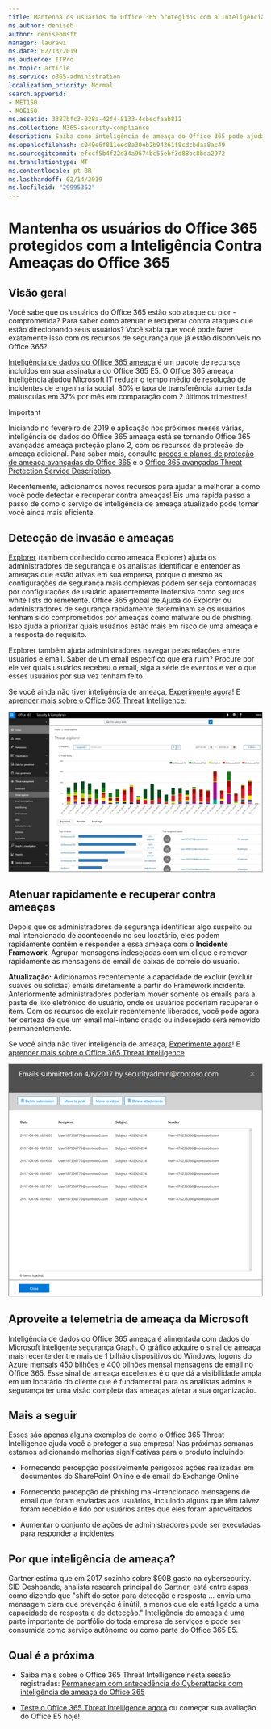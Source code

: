 ```yaml
---
title: Mantenha os usuários do Office 365 protegidos com a Inteligência Contra Ameaças do Office 365
ms.author: deniseb
author: denisebmsft
manager: laurawi
ms.date: 02/13/2019
ms.audience: ITPro
ms.topic: article
ms.service: o365-administration
localization_priority: Normal
search.appverid:
- MET150
- MOE150
ms.assetid: 3387bfc3-028a-42f4-8133-4cbecfaab812
ms.collection: M365-security-compliance
description: Saiba como inteligência de ameaça do Office 365 pode ajudar sua organização a detecção de invasão e ameaças e rapidamente atenuar e recuperar contra ameaças.
ms.openlocfilehash: c049e6f811eec8a30eb2b94361f8cdcbdaa8ac49
ms.sourcegitcommit: efccf5b4f22d34a9674bc55ebf3d88bc8bda2972
ms.translationtype: MT
ms.contentlocale: pt-BR
ms.lasthandoff: 02/14/2019
ms.locfileid: "29995362"
---
```

# <a name="keep-your-office-365-users-safe-with-office-365-threat-intelligence"></a>Mantenha os usuários do Office 365 protegidos com a Inteligência Contra Ameaças do Office 365

## <a name="overview"></a>Visão geral

Você sabe que os usuários do Office 365 estão sob ataque ou pior - comprometida? Para saber como atenuar e recuperar contra ataques que estão direcionando seus usuários? Você sabia que você pode fazer exatamente isso com os recursos de segurança que já estão disponíveis no Office 365? 
  
[Inteligência de dados do Office 365 ameaça](office-365-ti.md) é um pacote de recursos incluídos em sua assinatura do Office 365 E5. O Office 365 ameaça inteligência ajudou Microsoft IT reduzir o tempo médio de resolução de incidentes de engenharia social, 80% e taxa de transferência aumentada maiusculas em 37% por mês em comparação com 2 últimos trimestres! 

> [!IMPORTANT]
> Iniciando no fevereiro de 2019 e aplicação nos próximos meses várias, inteligência de dados do Office 365 ameaça está se tornando Office 365 avançadas ameaça proteção plano 2, com os recursos de proteção de ameaça adicional. Para saber mais, consulte [preços e planos de proteção de ameaça avançadas do Office 365](https://products.office.com/exchange/advance-threat-protection) e o [Office 365 avançadas Threat Protection Service Description](https://docs.microsoft.com/office365/servicedescriptions/office-365-advanced-threat-protection-service-description).
  
Recentemente, adicionamos novos recursos para ajudar a melhorar a como você pode detectar e recuperar contra ameaças! Eis uma rápida passo a passo de como o serviço de inteligência de ameaça atualizado pode tornar você ainda mais eficiente.
  
## <a name="detect-intrusions-and-threats"></a>Detecção de invasão e ameaças

[Explorer](use-explorer-in-security-and-compliance.md) (também conhecido como ameaça Explorer) ajuda os administradores de segurança e os analistas identificar e entender as ameaças que estão ativas em sua empresa, porque o mesmo as configurações de segurança mais complexas podem ser seja contornadas por configurações de usuário aparentemente inofensiva como seguros white lists do remetente. Office 365 global de Ajuda do Explorer ou administradores de segurança rapidamente determinam se os usuários tenham sido comprometidos por ameaças como malware ou de phishing. Isso ajuda a priorizar quais usuários estão mais em risco de uma ameaça e a resposta do requisito. 
  
Explorer também ajuda administradores navegar pelas relações entre usuários e email. Saber de um email específico que era ruim? Procure por ele ver quais usuários recebeu o email, siga a série de eventos e ver o que esses usuários por sua vez tenham feito.

Se você ainda não tiver inteligência de ameaça, [Experimente agora](https://aka.ms/tryo365threatintel3)! E [aprender mais sobre o Office 365 Threat Intelligence](https://aka.ms/readmoreabouto365threatintel).
  
![Captura de tela do Gerenciador de ameaça no Office 365, codificados por cor pela família de malware](media/591338dd-252a-437d-b5f2-87aa42e74b0c.png)
  
## <a name="quickly-mitigate-and-recover-from-threats"></a>Atenuar rapidamente e recuperar contra ameaças

Depois que os administradores de segurança identificar algo suspeito ou mal intencionado de acontecendo no seu locatário, eles podem rapidamente contêm e responder a essa ameaça com o **Incidente Framework**. Agrupar mensagens indesejadas com um clique e remover rapidamente as mensagens de email de caixas de correio do usuário. 
  
 **Atualização:** Adicionamos recentemente a capacidade de excluir (excluir suaves ou sólidas) emails diretamente a partir do Framework incidente. Anteriormente administradores poderiam mover somente os emails para a pasta de lixo eletrônico do usuário, onde os usuários poderiam recuperar o item. Com os recursos de excluir recentemente liberados, você pode agora ter certeza de que um email mal-intencionado ou indesejado será removido permanentemente. 
  
Se você ainda não tiver inteligência de ameaça, [Experimente agora](https://aka.ms/tryo365threatintel3)! E [aprender mais sobre o Office 365 Threat Intelligence](https://aka.ms/readmoreabouto365threatintel).
  
![Captura de tela da lista de email de incidente remediação](media/9d8452d3-d8d2-4b26-81f9-76396e08dd17.png)
  
## <a name="leverage-the-threat-telemetry-of-microsoft"></a>Aproveite a telemetria de ameaça da Microsoft

Inteligência de dados do Office 365 ameaça é alimentada com dados do Microsoft inteligente segurança Graph. O gráfico adquire o sinal de ameaça mais recente dentre mais de 1 bilhão dispositivos do Windows, logons do Azure mensais 450 bilhões e 400 bilhões mensal mensagens de email no Office 365. Esse sinal de ameaça excelentes é o que dá a visibilidade ampla em um locatário do cliente que é fundamental para os analistas admins e segurança ter uma visão completa das ameaças afetar a sua organização. 
  
## <a name="more-to-come"></a>Mais a seguir

Esses são apenas alguns exemplos de como o Office 365 Threat Intelligence ajuda você a proteger a sua empresa! Nas próximas semanas estamos adicionando melhorias significativas para o produto incluindo:
  
- Fornecendo percepção possivelmente perigosos ações realizadas em documentos do SharePoint Online e de email do Exchange Online
    
- Fornecendo percepção de phishing mal-intencionado mensagens de email que foram enviadas aos usuários, incluindo alguns que têm talvez foram recebido e lido por usuários antes que eles foram aproveitados
    
- Aumentar o conjunto de ações de administradores pode ser executadas para responder a incidentes
    
## <a name="why-threat-intelligence"></a>Por que inteligência de ameaça?

Gartner estima que em 2017 sozinho sobre $90B gasto na cybersecurity. SID Deshpande, analista research principal do Gartner, está entre aspas como dizendo que "shift do setor para detecção e resposta … envia uma mensagem clara que prevenção é inútil, a menos que ele está ligado a uma capacidade de resposta e de detecção." Inteligência de ameaça é uma parte importante de portfólio do toda empresa de serviços e pode ser consumida como serviço autônomo ou como parte do Office 365 E5.
  
## <a name="whats-next"></a>Qual é a próxima

- Saiba mais sobre o Office 365 Threat Intelligence nesta sessão registradas: [Permaneçam com antecedência do Cyberattacks com inteligência de ameaça do Office 365](https://myignite.microsoft.com/videos/53723)
    
- [Teste o Office 365 Threat Intelligence agora](https://aka.ms/tryo365threatintel3) ou começar sua avaliação do Office E5 hoje! 
    

